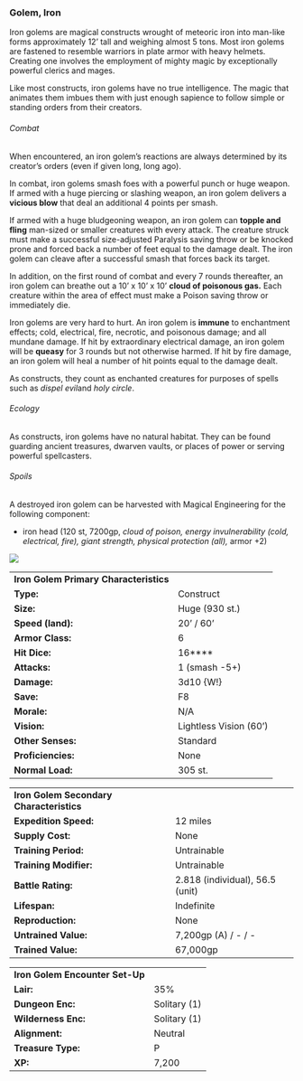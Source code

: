 ### Golem, Iron

Iron golems are magical constructs wrought of meteoric iron into man-like forms approximately 12’ tall and weighing almost 5 tons. Most iron golems are fastened to resemble warriors in plate armor with heavy helmets. Creating one involves the employment of mighty magic by exceptionally powerful clerics and mages.

Like most constructs, iron golems have no true intelligence. The magic that animates them imbues them with just enough sapience to follow simple or standing orders from their creators.

###### Combat

When encountered, an iron golem’s reactions are always determined by its creator’s orders (even if given long, long ago).

In combat, iron golems smash foes with a powerful punch or huge weapon. If armed with a huge piercing or slashing weapon, an iron golem delivers a **vicious blow** that deal an additional 4 points per smash.

If armed with a huge bludgeoning weapon, an iron golem can **topple and fling** man-sized or smaller creatures with every attack. The creature struck must make a successful size-adjusted Paralysis saving throw or be knocked prone and forced back a number of feet equal to the damage dealt. The iron golem can cleave after a successful smash that forces back its target.

In addition, on the first round of combat and every 7 rounds thereafter, an iron golem can breathe out a 10’ x 10’ x 10’ **cloud of poisonous gas.** Each creature within the area of effect must make a Poison saving throw or immediately die.

Iron golems are very hard to hurt. An iron golem is **immune** to enchantment effects; cold, electrical, fire, necrotic, and poisonous damage; and all mundane damage. If hit by extraordinary electrical damage, an iron golem will be **queasy** for 3 rounds but not otherwise harmed. If hit by fire damage, an iron golem will heal a number of hit points equal to the damage dealt.

As constructs, they count as enchanted creatures for purposes of spells such as *dispel evil*and *holy circle*.

###### Ecology

As constructs, iron golems have no natural habitat. They can be found guarding ancient treasures, dwarven vaults, or places of power or serving powerful spellcasters.

###### Spoils

A destroyed iron golem can be harvested with Magical Engineering for the following component:

* iron head (120 st, 7200gp, *cloud of poison, energy invulnerability (cold, electrical, fire), giant strength, physical protection (all),* armor +2)

![](data:image/png;base64...)

|  |  |
| --- | --- |
| **Iron Golem Primary Characteristics** | |
| **Type:** | Construct |
| **Size:** | Huge (930 st.) |
| **Speed (land):** | 20’ / 60’ |
| **Armor Class:** | 6 |
| **Hit Dice:** | 16\*\*\*\* |
| **Attacks:** | 1 (smash -5+) |
| **Damage:** | 3d10 {W!} |
| **Save:** | F8 |
| **Morale:** | N/A |
| **Vision:** | Lightless Vision (60’) |
| **Other Senses:** | Standard |
| **Proficiencies:** | None |
| **Normal Load:** | 305 st. |

|  |  |
| --- | --- |
| **Iron Golem Secondary Characteristics** | |
| **Expedition Speed:** | 12 miles |
| **Supply Cost:** | None |
| **Training Period:** | Untrainable |
| **Training Modifier:** | Untrainable |
| **Battle Rating:** | 2.818 (individual), 56.5 (unit) |
| **Lifespan:** | Indefinite |
| **Reproduction:** | None |
| **Untrained Value:** | 7,200gp (A) / - / - |
| **Trained Value:** | 67,000gp |

|  |  |
| --- | --- |
| **Iron Golem Encounter Set-Up** | |
| **Lair:** | 35% |
| **Dungeon Enc:** | Solitary (1) |
| **Wilderness Enc:** | Solitary (1) |
| **Alignment:** | Neutral |
| **Treasure Type:** | P |
| **XP:** | 7,200 |
